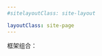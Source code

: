 ```yaml
---
#sitelayoutClass: site-layout

layoutClass: site-page
---
```


框架组合：
<SiteList v-for="model in siteData" :key="model.title" :title="model.title" :data="model.items" />

<script setup>
// 网址导航页面的数据
import siteData from "./data/page.js";
</script>
